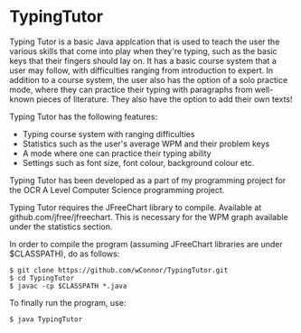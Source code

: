 # TypingTutor
Typing Tutor is a basic Java applcation that is used to teach the user the various skills that come into play when they're typing, such as the basic keys that their fingers should lay on. It has a basic course system that a user may follow, with difficulties ranging from introduction to expert. In addition to a course system, the user also has the option of a solo practice mode, where they can practice their typing with paragraphs from well-known pieces of literature. They also have the option to add their own texts!

Typing Tutor has the following features:
* Typing course system with ranging difficulties
* Statistics such as the user's average WPM and their problem keys
* A mode where one can practice their typing ability
* Settings such as font size, font colour, background colour etc.

Typing Tutor has been developed as a part of my programming project for the OCR A Level Computer Science programming project.

Typing Tutor requires the JFreeChart library to compile. Available at github.com/jfree/jfreechart. This is necessary for the WPM graph available under the statistics section. 

In order to compile the program (assuming JFreeChart libraries are under $CLASSPATH), do as follows:
```
$ git clone https://github.com/wConnor/TypingTutor.git
$ cd TypingTutor
$ javac -cp $CLASSPATH *.java
```

To finally run the program, use:
```
$ java TypingTutor
```

